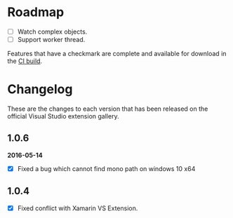 # Roadmap

- [ ] Watch complex objects.
- [ ] Support worker thread.

Features that have a checkmark are complete and available for
download in the
[CI build](http://vsixgallery.com/extension/27D183E9-5D2B-44D6-9EC8-2DB329096DF7/).

# Changelog

These are the changes to each version that has been released
on the official Visual Studio extension gallery.

## 1.0.6

**2016-05-14**

- [x] Fixed a bug which cannot find mono path on windows 10 x64


## 1.0.4

- [x] Fixed conflict with Xamarin VS Extension.

